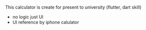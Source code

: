 This calculator is create for present to university (flutter, dart skill)

- no logic just UI
- UI reference by iphone calulator
